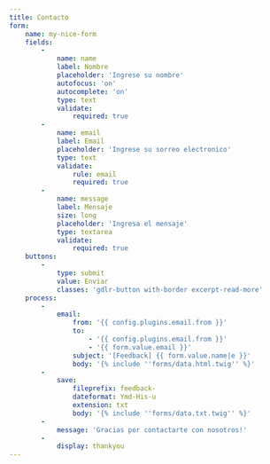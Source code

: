 ```yaml
---
title: Contacto
form:
    name: my-nice-form
    fields:
        -
            name: name
            label: Nombre
            placeholder: 'Ingrese su nombre'
            autofocus: 'on'
            autocomplete: 'on'
            type: text
            validate:
                required: true
        -
            name: email
            label: Email
            placeholder: 'Ingrese su sorreo electronico'
            type: text
            validate:
                rule: email
                required: true
        -
            name: message
            label: Mensaje
            size: long
            placeholder: 'Ingresa el mensaje'
            type: textarea
            validate:
                required: true
    buttons:
        -
            type: submit
            value: Enviar
            classes: 'gdlr-button with-border excerpt-read-more'
    process:
        -
            email:
                from: '{{ config.plugins.email.from }}'
                to:
                    - '{{ config.plugins.email.from }}'
                    - '{{ form.value.email }}'
                subject: '[Feedback] {{ form.value.name|e }}'
                body: '{% include ''forms/data.html.twig'' %}'
        -
            save:
                fileprefix: feedback-
                dateformat: Ymd-His-u
                extension: txt
                body: '{% include ''forms/data.txt.twig'' %}'
        -
            message: 'Gracias por contactarte con nosotros!'
        -
            display: thankyou
---
```



